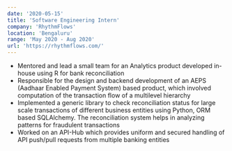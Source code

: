 ```yaml
---
date: '2020-05-15'
title: 'Software Engineering Intern'
company: 'RhythmFlows'
location: 'Bengaluru'
range: 'May 2020 - Aug 2020'
url: 'https://rhythmflows.com/'
---
```


- Mentored and lead a small team for an Analytics product developed in-house using R for bank reconciliation
- Responsible for the design and backend development of an AEPS (Aadhaar Enabled Payment System) based product, which involved computation of the transaction flow of a multilevel hierarchy
- Implemented a generic library to check reconciliation status for large scale transactions of different business entities using Python, ORM based SQLAlchemy. The reconciliation system helps in analyzing patterns for fraudulent transactions
- Worked on an API-Hub which provides uniform and secured handling of API push/pull requests from multiple banking entities
